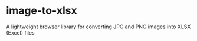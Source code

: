 # image-to-xlsx
A lightweight browser library for converting JPG and PNG images into XLSX (Excel) files
